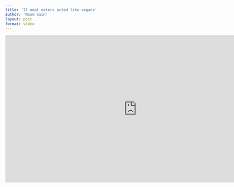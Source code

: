 ```yaml
---
title: 'If meat eaters acted like vegans'
author: 'Noam Sain'
layout: post
format: video
---
```


<iframe allow="accelerometer; autoplay; clipboard-write; encrypted-media; gyroscope; picture-in-picture; web-share" allowfullscreen="" frameborder="0" height="473" loading="lazy" src="https://www.youtube.com/embed/z0O_VYcsIk8?feature=oembed" title="If Meat Eaters Acted Like Vegans - Ultra Spiritual Life episode 35" width="840"></iframe>